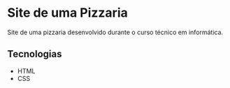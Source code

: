 # Site de uma Pizzaria

Site de uma pizzaria desenvolvido durante o curso técnico em informática.

## Tecnologias

- HTML
- CSS
